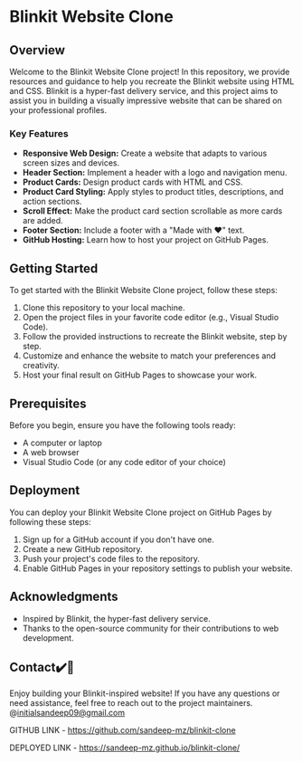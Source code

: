 # Blinkit Website Clone

## Overview

Welcome to the Blinkit Website Clone project! In this repository, we provide resources and guidance to help you recreate the Blinkit website using HTML and CSS. Blinkit is a hyper-fast delivery service, and this project aims to assist you in building a visually impressive website that can be shared on your professional profiles.

### Key Features

- **Responsive Web Design:** Create a website that adapts to various screen sizes and devices.
- **Header Section:** Implement a header with a logo and navigation menu.
- **Product Cards:** Design product cards with HTML and CSS.
- **Product Card Styling:** Apply styles to product titles, descriptions, and action sections.
- **Scroll Effect:** Make the product card section scrollable as more cards are added.
- **Footer Section:** Include a footer with a "Made with ❤️" text.
- **GitHub Hosting:** Learn how to host your project on GitHub Pages.

## Getting Started

To get started with the Blinkit Website Clone project, follow these steps:

1. Clone this repository to your local machine.
2. Open the project files in your favorite code editor (e.g., Visual Studio Code).
3. Follow the provided instructions to recreate the Blinkit website, step by step.
4. Customize and enhance the website to match your preferences and creativity.
5. Host your final result on GitHub Pages to showcase your work.

## Prerequisites

Before you begin, ensure you have the following tools ready:

- A computer or laptop
- A web browser
- Visual Studio Code (or any code editor of your choice)

## Deployment

You can deploy your Blinkit Website Clone project on GitHub Pages by following these steps:

1. Sign up for a GitHub account if you don't have one.
2. Create a new GitHub repository.
3. Push your project's code files to the repository.
4. Enable GitHub Pages in your repository settings to publish your website.

## Acknowledgments

- Inspired by Blinkit, the hyper-fast delivery service.
- Thanks to the open-source community for their contributions to web development.

## Contact✔️🔴
Enjoy building your Blinkit-inspired website! If you have any questions or need assistance, feel free to reach out to the project maintainers.
@initialsandeep09@gmail.com

GITHUB LINK - https://github.com/sandeep-mz/blinkit-clone

DEPLOYED LINK - https://sandeep-mz.github.io/blinkit-clone/
